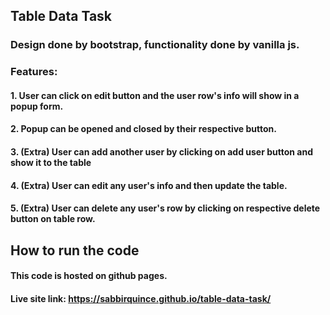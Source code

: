 ## Table Data Task

### Design done by bootstrap, functionality done by vanilla js.

### Features:

#### 1. User can click on edit button and the user row's info will show in a popup form.

#### 2. Popup can be opened and closed by their respective button.

#### 3. (Extra) User can add another user by clicking on add user button and show it to the table

#### 4. (Extra) User can edit any user's info and then update the table.

#### 5. (Extra) User can delete any user's row by clicking on respective delete button on table row.

## How to run the code

#### This code is hosted on github pages.

#### Live site link: https://sabbirquince.github.io/table-data-task/
